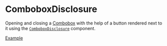 # ComboboxDisclosure

<p data-description>
  Opening and closing a <a href="/components/combobox">Combobox</a> with the help of a button rendered next to it using the <a href="/api-reference/combobox-disclosure"><code>ComboboxDisclosure</code></a> component.
</p>

<a href="./index.tsx" data-playground>Example</a>
